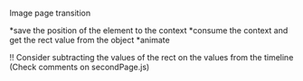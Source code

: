 Image page transition

*save the position of the element to the context
*consume the context and get the rect value from the object
\*animate

!! Consider subtracting the values of the rect on the values from the timeline (Check comments on secondPage.js)
